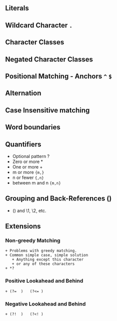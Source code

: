 

## Literals

## Wildcard Character  `.`

## Character Classes

## Negated Character Classes

## Positional Matching - Anchors  `^` `$`


## Alternation

## Case Insensitive matching

## Word boundaries

## Quantifiers
   + Optional pattern ?
   + Zero or more  *
   + One or more  \+
   + m or more   `{m,}`
   + n or fewer   `{,n}`
   + between m and n  `{m,n}`

## Grouping and Back-References ()
   +  () and \\1, \\2, etc.
   



## Extensions

### Non-greedy Matching
    + Problems with greedy matching.
	+ Common simple case, simple solution
	   + Anything except this character
	   + or any of these characters
    + *?

### Positive Lookahead and Behind
    + (?=  )   (?<= )
	
### Negative Lookahead and Behind
    + (?!  )   (?<! )	
